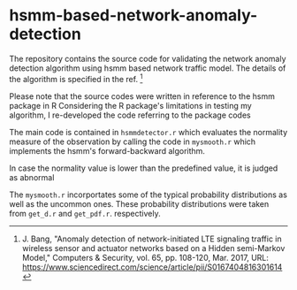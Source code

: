 # hsmm-based-network-anomaly-detection

The repository contains the source code for validating the network anomaly detection algorithm using hsmm based network traffic model.
The details of the algorithm is specified in the ref. [^1]

Please  note that the source codes were written in reference to the hsmm package in R
Considering the R package's limitations in testing my algorithm, I re-developed the code referring to the package codes

The main code is contained in `hsmmdetector.r` which evaluates the normality measure of the observation 
by calling the code in `mysmooth.r` which implements the hsmm's forward-backward algorithm. 

In case the normality value is lower than the predefined value, it is judged as abnormal

The `mysmooth.r` incorportates some of the typical probability distributions as well as the uncommon ones. 
These probability distributions were taken from `get_d.r` and `get_pdf.r`. respectively.

[^1]: J. Bang, "Anomaly detection of network-initiated LTE signaling traffic in wireless sensor and actuator networks based on a Hidden semi-Markov Model," Computers & Security, vol. 65, pp. 108-120, Mar. 2017, URL: https://www.sciencedirect.com/science/article/pii/S0167404816301614
